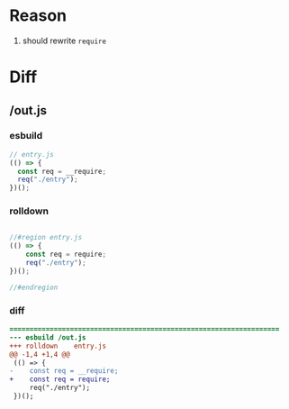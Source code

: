 # Reason
1. should rewrite `require`
# Diff
## /out.js
### esbuild
```js
// entry.js
(() => {
  const req = __require;
  req("./entry");
})();
```
### rolldown
```js

//#region entry.js
(() => {
	const req = require;
	req("./entry");
})();

//#endregion
```
### diff
```diff
===================================================================
--- esbuild	/out.js
+++ rolldown	entry.js
@@ -1,4 +1,4 @@
 (() => {
-    const req = __require;
+    const req = require;
     req("./entry");
 })();

```